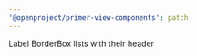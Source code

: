 ```yaml
---
'@openproject/primer-view-components': patch
---
```


Label BorderBox lists with their header

<!-- Changed components: Primer::Beta::BorderBox -->
